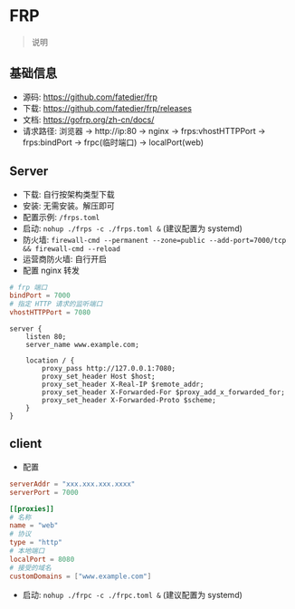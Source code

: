 # FRP

> 说明


## 基础信息

- 源码: https://github.com/fatedier/frp
- 下载: https://github.com/fatedier/frp/releases
- 文档: https://gofrp.org/zh-cn/docs/
- 请求路径: 浏览器 ->  http://ip:80 -> nginx -> frps:vhostHTTPPort -> frps:bindPort -> frpc(临时端口) -> localPort(web)


## Server

- 下载: 自行按架构类型下载
- 安装: 无需安装。解压即可
- 配置示例: `/frps.toml`
- 启动: `nohup ./frps -c ./frps.toml &` (建议配置为 systemd)
- 防火墙: `firewall-cmd --permanent --zone=public --add-port=7000/tcp && firewall-cmd --reload`
- 运营商防火墙: 自行开启
- 配置 nginx 转发

```toml
# frp 端口
bindPort = 7000
# 指定 HTTP 请求的监听端口
vhostHTTPPort = 7080
```

```
server {
    listen 80;
    server_name www.example.com;

    location / {
        proxy_pass http://127.0.0.1:7080;
        proxy_set_header Host $host;
        proxy_set_header X-Real-IP $remote_addr;
        proxy_set_header X-Forwarded-For $proxy_add_x_forwarded_for;
        proxy_set_header X-Forwarded-Proto $scheme;
    }
}
```

## client

- 配置
```toml
serverAddr = "xxx.xxx.xxx.xxxx"
serverPort = 7000

[[proxies]]
# 名称
name = "web"
# 协议
type = "http"
# 本地端口
localPort = 8080
# 接受的域名
customDomains = ["www.example.com"]
```

- 启动: `nohup ./frpc -c ./frpc.toml &` (建议配置为 systemd)
